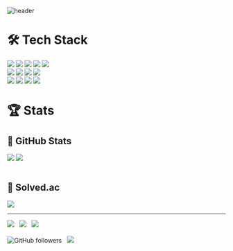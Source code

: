 ![header](https://capsule-render.vercel.app/api?type=waving&color=gradient&height=200&section=header&text=Sangho&nbsp;Kim&fontSize=80&animation)
<!-- Stacks -->
<div class="stacks">
<h1> 🛠️ Tech Stack </h2>
<!-- C -->
<img src="https://img.shields.io/badge/C-A8B9CC?style=flat&logo=c&logoColor=white"> 
<!-- C++ -->
<img src="https://img.shields.io/badge/C++-00599C?style=flat&logo=c%2B%2B&logoColor=white">
<!-- Java -->
<img src="https://img.shields.io/badge/Java-007396?style=flat&logo=java&logoColor=white">
<!-- Python -->
<img src="https://img.shields.io/badge/Python-3776AB?style=flat&logo=python&logoColor=white">
<!-- JavaScript -->
<img src="https://img.shields.io/badge/JavaScript-F7DF1E?style=flat&logo=javascript&logoColor=white">
<br>
<!-- HTML5 -->
<img src="https://img.shields.io/badge/HTML5-E34F26?style=flat&logo=html5&logoColor=white">
<!-- CSS -->
<img src="https://img.shields.io/badge/CSS3-1572B6?style=flat&logo=css3&logoColor=white">
<!-- Node.js -->
<img src="https://img.shields.io/badge/Node.js-339933?style=flat&logo=node.js&logoColor=white">
<!-- Django -->
<img src="https://img.shields.io/badge/Django-092E20?style=flat&logo=django&logoColor=white">
<br>
<!-- Dart -->
<img src="https://img.shields.io/badge/Dart-0175C2?style=flat&logo=dart&logoColor=white">
<!-- Flutter -->
<img src="https://img.shields.io/badge/Flutter-02569B?style=flat&logo=flutter&logoColor=white">
<!-- MySQL -->
<img src="https://img.shields.io/badge/MySQL-4479A1?style=flat&logo=mysql&logoColor=white">
<!-- Firebase -->
<img src="https://img.shields.io/badge/Firebase-FFCA28?style=flat&logo=firebase&logoColor=white">
</div>

<!-- Stats -->
<div class="stats">
<h1>🏆 Stats</h1>
<div class="github-stats">
<h2>🔸 GitHub Stats </h2>
<img class="github-stats" src="https://github-readme-stats.vercel.app/api?username=devkimsangho&show_icons=true&count_private=true&hide=stars&theme=slateorange">
<img class="toplangs" src="https://github-readme-stats.vercel.app/api/top-langs/?username=devkimsangho&layout=compact&theme=slateorange">
</div>
<br>
<div class="solvedac-stats">
<h2>🔸 Solved.ac</h2>
<a class="solvedac" href="https://solved.ac/lautum/"><img src="http://mazassumnida.wtf/api/v2/generate_badge?boj=lautum"></a>
</div>
</div>

---
<div class="footer">
<a href="mailto:esaitchkim@gmail.com"><img src="https://img.shields.io/badge/esaitchkim@gmail.com-EA4335?style=flat-square&logo=Gmail&logoColor=white&link=mailto:esaitchkim@gmail.com"></a>&nbsp;&nbsp;
<a href="mailto:sariel_ruby@naver.com"><img src="https://img.shields.io/badge/sariel_ruby@naver.com-03C75A?style=flat-square&logo=naver&logoColor=white&link=mailto:sariel_ruby@naver.com"></a>&nbsp;&nbsp;
<a href="mailto:esaitch@kakao.com"><img src="https://img.shields.io/badge/esaitch@kakao.com-FFCD00?style=flat-square&logo=kakaotalk&logoColor=black&link=mailto:esaitch@kakao.com"></a>
<br><br>
<img alt="GitHub followers" src="https://img.shields.io/github/followers/devkimsangho?style=social">&nbsp;&nbsp;
<img src="https://hits.seeyoufarm.com/api/count/incr/badge.svg?url=https%3A%2F%2Fgithub.com%2Fdevkimsangho%2Fhit-counter&count_bg=%2379C83D&title_bg=%23555555&icon=&icon_color=%23E7E7E7&title=hits&edge_flat=false"/>
</div>
